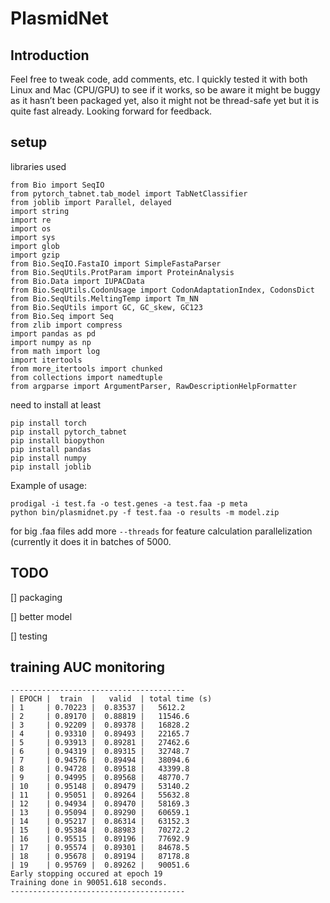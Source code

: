 # PlasmidNet

## Introduction
Feel free to tweak code, add comments, etc. I quickly tested it with both Linux and Mac (CPU/GPU) to see if it works, so be aware it might be buggy as it hasn’t been packaged yet, also it might not be thread-safe yet but it is quite fast already. Looking forward for feedback.

## setup

libraries used

```
from Bio import SeqIO
from pytorch_tabnet.tab_model import TabNetClassifier
from joblib import Parallel, delayed
import string
import re
import os
import sys
import glob
import gzip
from Bio.SeqIO.FastaIO import SimpleFastaParser
from Bio.SeqUtils.ProtParam import ProteinAnalysis
from Bio.Data import IUPACData
from Bio.SeqUtils.CodonUsage import CodonAdaptationIndex, CodonsDict
from Bio.SeqUtils.MeltingTemp import Tm_NN
from Bio.SeqUtils import GC, GC_skew, GC123
from Bio.Seq import Seq
from zlib import compress
import pandas as pd
import numpy as np
from math import log
import itertools
from more_itertools import chunked
from collections import namedtuple
from argparse import ArgumentParser, RawDescriptionHelpFormatter
```

need to install at least

```
pip install torch
pip install pytorch_tabnet
pip install biopython
pip install pandas
pip install numpy
pip install joblib
```

Example of usage:

```
prodigal -i test.fa -o test.genes -a test.faa -p meta
python bin/plasmidnet.py -f test.faa -o results -m model.zip
```

for big .faa files add more `--threads` for feature calculation parallelization (currently it does it in batches of 5000. 

## TODO

[] packaging

[] better model

[] testing

## training AUC monitoring

```
---------------------------------------
| EPOCH |  train  |   valid  | total time (s)
| 1     | 0.70223 |  0.83537 |   5612.2
| 2     | 0.89170 |  0.88819 |   11546.6
| 3     | 0.92209 |  0.89378 |   16828.2
| 4     | 0.93310 |  0.89493 |   22165.7
| 5     | 0.93913 |  0.89281 |   27462.6
| 6     | 0.94319 |  0.89315 |   32748.7
| 7     | 0.94576 |  0.89494 |   38094.6
| 8     | 0.94728 |  0.89518 |   43399.8
| 9     | 0.94995 |  0.89568 |   48770.7
| 10    | 0.95148 |  0.89479 |   53140.2
| 11    | 0.95051 |  0.89264 |   55632.8
| 12    | 0.94934 |  0.89470 |   58169.3
| 13    | 0.95094 |  0.89290 |   60659.1
| 14    | 0.95217 |  0.86314 |   63152.3
| 15    | 0.95384 |  0.88983 |   70272.2
| 16    | 0.95515 |  0.89196 |   77692.9
| 17    | 0.95574 |  0.89301 |   84678.5
| 18    | 0.95678 |  0.89194 |   87178.8
| 19    | 0.95769 |  0.89262 |   90051.6
Early stopping occured at epoch 19
Training done in 90051.618 seconds.
---------------------------------------
```
